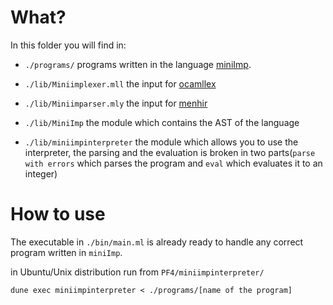 # What?

In this folder you will find in:

- `./programs/` programs written in the language [miniImp](https://lceragioli.github.io/pages/Slides/semantics.pdf#Outline0.1).

- `./lib/Miniimplexer.mll` the input for [ocamllex](https://ocaml.org/manual/5.2/lexyacc.html)

- `./lib/Miniimparser.mly` the input for [menhir](https://gallium.inria.fr/~fpottier/menhir/)

- `./lib/MiniImp` the module which contains the AST of the language

- `./lib/miniimpinterpreter` the module which allows you to use the interpreter, the parsing and the evaluation is broken in two parts(`parse with errors` which parses the program and `eval` which evaluates it to an integer)

# How to use 

The executable in `./bin/main.ml` is already ready to handle any correct program written in `miniImp`. 

in Ubuntu/Unix distribution run from `PF4/miniimpinterpreter/`

```
dune exec miniimpinterpreter < ./programs/[name of the program]
```

